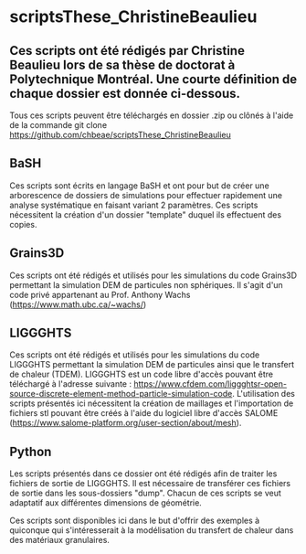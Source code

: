 # scriptsThese_ChristineBeaulieu
## Ces scripts ont été rédigés par Christine Beaulieu lors de sa thèse de doctorat à Polytechnique Montréal. Une courte définition de chaque dossier est donnée ci-dessous.
Tous ces scripts peuvent être téléchargés en dossier .zip ou clônés à l'aide de la commande git clone https://github.com/chbeae/scriptsThese_ChristineBeaulieu


## BaSH
Ces scripts sont écrits en langage BaSH et ont pour but de créer une arborescence de dossiers de simulations pour effectuer rapidement une analyse systématique en faisant variant 2 paramètres. Ces scripts nécessitent la création d'un dossier "template" duquel ils effectuent des copies. 

## Grains3D
Ces scripts ont été rédigés et utilisés pour les simulations du code Grains3D permettant la simulation DEM de particules non sphériques. Il s'agit d'un code privé appartenant au Prof. Anthony Wachs (https://www.math.ubc.ca/~wachs/)

## LIGGGHTS
Ces scripts ont été rédigés et utilisés pour les simulations du code LIGGGHTS permettant la simulation DEM de particules ainsi que le transfert de chaleur (TDEM). LIGGGHTS est un code libre d'accès pouvant être téléchargé à l'adresse suivante : https://www.cfdem.com/liggghtsr-open-source-discrete-element-method-particle-simulation-code. L'utilisation des scripts présentés ici nécessitent la création de maillages et l'importation de fichiers stl pouvant être créés à l'aide du logiciel libre d'accès SALOME (https://www.salome-platform.org/user-section/about/mesh).

## Python
Les scripts présentés dans ce dossier ont été rédigés afin de traiter les fichiers de sortie de LIGGGHTS. Il est nécessaire de transférer ces fichiers de sortie dans les sous-dossiers "dump". Chacun de ces scripts se veut adaptatif aux différentes dimensions de géométrie.

Ces scripts sont disponibles ici dans le but d'offrir des exemples à quiconque qui s'intéresserait à la modélisation du transfert de chaleur dans des matériaux granulaires.  
